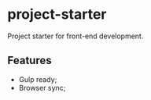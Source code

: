 # project-starter
Project starter for front-end development.

## Features

* Gulp ready;
* Browser sync;

